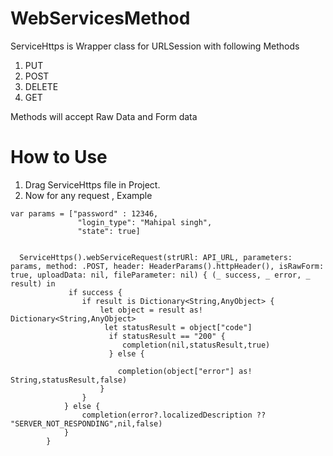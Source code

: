 # WebServicesMethod
ServiceHttps is Wrapper class for URLSession with following Methods
1.  PUT
2.  POST
3.  DELETE
4.  GET

Methods will accept Raw Data and Form data 

# How to Use
  1.  Drag ServiceHttps file in Project.
  2. Now for any request , Example
```
var params = ["password" : 12346,
               "login_type": "Mahipal singh",
               "state": true]
    

  ServiceHttps().webServiceRequest(strURl: API_URL, parameters: params, method: .POST, header: HeaderParams().httpHeader(), isRawForm: true, uploadData: nil, fileParameter: nil) { (_ success, _ error, _ result) in
             if success {
                if result is Dictionary<String,AnyObject> {
                    let object = result as!  Dictionary<String,AnyObject>
                     let statusResult = object["code"]
                      if statusResult == "200" {
                         completion(nil,statusResult,true)
                      } else {
                        
                        completion(object["error"] as! String,statusResult,false)
                    }
                }
            } else {
                completion(error?.localizedDescription ?? "SERVER_NOT_RESPONDING",nil,false)
            }
        }
```
